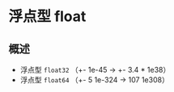 # 浮点型 float

## 概述

+ 浮点型 `float32` （+- 1e-45 -> +- 3.4 * 1e38）
+ 浮点型 `float64` （+- 5 1e-324 -> 107 1e308）
